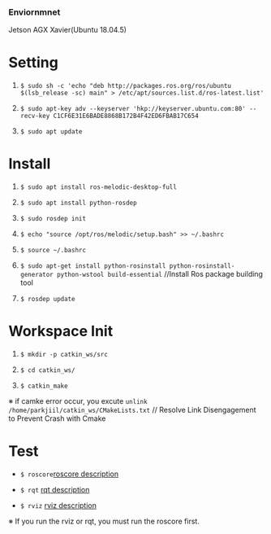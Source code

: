 ### Enviornmnet
Jetson AGX Xavier(Ubuntu 18.04.5)


# Setting

1. ```$ sudo sh -c 'echo "deb http://packages.ros.org/ros/ubuntu $(lsb_release -sc) main" > /etc/apt/sources.list.d/ros-latest.list'```

2. ```$ sudo apt-key adv --keyserver 'hkp://keyserver.ubuntu.com:80' --recv-key C1CF6E31E6BADE8868B172B4F42ED6FBAB17C654```

3. ```$ sudo apt update```


# Install

1. ```$ sudo apt install ros-melodic-desktop-full```

2. ```$ sudo apt install python-rosdep```

3. ```$ sudo rosdep init```

4. ```$ echo "source /opt/ros/melodic/setup.bash" >> ~/.bashrc```

5. ```$ source ~/.bashrc```

6. ```$ sudo apt-get install python-rosinstall python-rosinstall-generator python-wstool build-essential``` //Install Ros package building tool

7. ```$ rosdep update```

# Workspace Init

1. ```$ mkdir -p catkin_ws/src```

2. ```$ cd catkin_ws/```

3. ```$ catkin_make```

※ if camke error occur, you excute ```unlink /home/parkjiil/catkin_ws/CMakeLists.txt``` // Resolve Link Disengagement to Prevent Crash with Cmake

# Test

-  ```$ roscore```<a href = 'http://wiki.ros.org/roscore'>roscore description</a>

- ```$ rqt``` <a href = 'http://wiki.ros.org/rqt'>rqt description</a>

- ```$ rviz``` <a href = 'http://wiki.ros.org/rviz'>rviz description</a>

※ If you run the rviz or rqt, you must run the roscore first.
